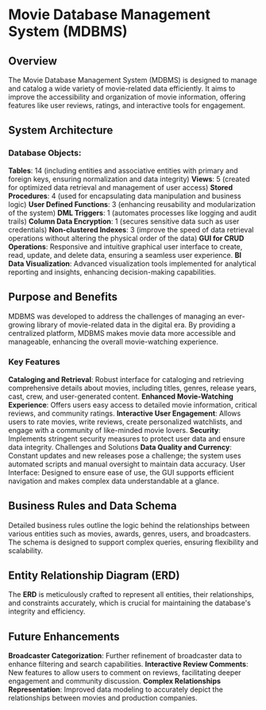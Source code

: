 # Movie Database Management System (MDBMS)

## Overview
The Movie Database Management System (MDBMS) is designed to manage and catalog a wide variety of movie-related data efficiently. It aims to improve the accessibility and organization of movie information, offering features like user reviews, ratings, and interactive tools for engagement.
 

## System Architecture

### Database Objects:
**Tables**: 14 (including entities and associative entities with primary and foreign keys, ensuring normalization and data integrity)
**Views**: 5 (created for optimized data retrieval and management of user access)
**Stored Procedures**: 4 (used for encapsulating data manipulation and business logic)
**User Defined Functions**: 3 (enhancing reusability and modularization of the system)
**DML Triggers**: 1 (automates processes like logging and audit trails)
**Column Data Encryption**: 1 (secures sensitive data such as user credentials)
**Non-clustered Indexes**: 3 (improve the speed of data retrieval operations without altering the physical order of the data)
**GUI for CRUD Operations**: Responsive and intuitive graphical user interface to create, read, update, and delete data, ensuring a seamless user experience.
**BI Data Visualization**: Advanced visualization tools implemented for analytical reporting and insights, enhancing decision-making capabilities.

## Purpose and Benefits
MDBMS was developed to address the challenges of managing an ever-growing library of movie-related data in the digital era. By providing a centralized platform, MDBMS makes movie data more accessible and manageable, enhancing the overall movie-watching experience.

### Key Features
**Cataloging and Retrieval**: Robust interface for cataloging and retrieving comprehensive details about movies, including titles, genres, release years, cast, crew, and user-generated content.
**Enhanced Movie-Watching Experience**: Offers users easy access to detailed movie information, critical reviews, and community ratings.
**Interactive User Engagement**: Allows users to rate movies, write reviews, create personalized watchlists, and engage with a community of like-minded movie lovers.
**Security**: Implements stringent security measures to protect user data and ensure data integrity.
Challenges and Solutions
**Data Quality and Currency**: Constant updates and new releases pose a challenge; the system uses automated scripts and manual oversight to maintain data accuracy.
User Interface: Designed to ensure ease of use, the GUI supports efficient navigation and makes complex data understandable at a glance.

## Business Rules and Data Schema
Detailed business rules outline the logic behind the relationships between various entities such as movies, awards, genres, users, and broadcasters.
The schema is designed to support complex queries, ensuring flexibility and scalability.

## Entity Relationship Diagram (ERD)
The **ERD** is meticulously crafted to represent all entities, their relationships, and constraints accurately, which is crucial for maintaining the database's integrity and efficiency.


## Future Enhancements
**Broadcaster Categorization**: Further refinement of broadcaster data to enhance filtering and search capabilities.
**Interactive Review Comments**: New features to allow users to comment on reviews, facilitating deeper engagement and community discussion.
**Complex Relationships Representation**: Improved data modeling to accurately depict the relationships between movies and production companies.

